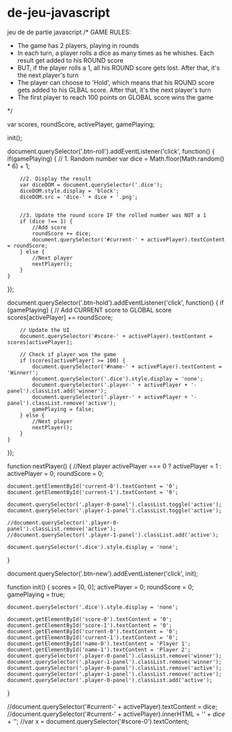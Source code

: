 # de-jeu-javascript
jeu de de partie javascript
/*
GAME RULES:

- The game has 2 players, playing in rounds
- In each turn, a player rolls a dice as many times as he whishes. Each result get added to his ROUND score
- BUT, if the player rolls a 1, all his ROUND score gets lost. After that, it's the next player's turn
- The player can choose to 'Hold', which means that his ROUND score gets added to his GLBAL score. After that, it's the next player's turn
- The first player to reach 100 points on GLOBAL score wins the game

*/

var scores, roundScore, activePlayer, gamePlaying;

init();


document.querySelector('.btn-roll').addEventListener('click', function() {
    if(gamePlaying) {
        // 1. Random number
        var dice = Math.floor(Math.random() * 6) + 1;

        //2. Display the result
        var diceDOM = document.querySelector('.dice');
        diceDOM.style.display = 'block';
        diceDOM.src = 'dice-' + dice + '.png';


        //3. Update the round score IF the rolled number was NOT a 1
        if (dice !== 1) {
            //Add score
            roundScore += dice;
            document.querySelector('#current-' + activePlayer).textContent = roundScore;
        } else {
            //Next player
            nextPlayer();
        }
    }    
});


document.querySelector('.btn-hold').addEventListener('click', function() {
    if (gamePlaying) {
        // Add CURRENT score to GLOBAL score
        scores[activePlayer] += roundScore;

        // Update the UI
        document.querySelector('#score-' + activePlayer).textContent = scores[activePlayer];

        // Check if player won the game
        if (scores[activePlayer] >= 100) {
            document.querySelector('#name-' + activePlayer).textContent = 'Winner!';
            document.querySelector('.dice').style.display = 'none';
            document.querySelector('.player-' + activePlayer + '-panel').classList.add('winner');
            document.querySelector('.player-' + activePlayer + '-panel').classList.remove('active');
            gamePlaying = false;
        } else {
            //Next player
            nextPlayer();
        }
    }
});


function nextPlayer() {
    //Next player
    activePlayer === 0 ? activePlayer = 1 : activePlayer = 0;
    roundScore = 0;

    document.getElementById('current-0').textContent = '0';
    document.getElementById('current-1').textContent = '0';

    document.querySelector('.player-0-panel').classList.toggle('active');
    document.querySelector('.player-1-panel').classList.toggle('active');

    //document.querySelector('.player-0-panel').classList.remove('active');
    //document.querySelector('.player-1-panel').classList.add('active');

    document.querySelector('.dice').style.display = 'none';
}

document.querySelector('.btn-new').addEventListener('click', init);

function init() {
    scores = [0, 0];
    activePlayer = 0;
    roundScore = 0;
    gamePlaying = true;
    
    document.querySelector('.dice').style.display = 'none';

    document.getElementById('score-0').textContent = '0';
    document.getElementById('score-1').textContent = '0';
    document.getElementById('current-0').textContent = '0';
    document.getElementById('current-1').textContent = '0';
    document.getElementById('name-0').textContent = 'Player 1';
    document.getElementById('name-1').textContent = 'Player 2';
    document.querySelector('.player-0-panel').classList.remove('winner');
    document.querySelector('.player-1-panel').classList.remove('winner');
    document.querySelector('.player-0-panel').classList.remove('active');
    document.querySelector('.player-1-panel').classList.remove('active');
    document.querySelector('.player-0-panel').classList.add('active');
}

//document.querySelector('#current-' + activePlayer).textContent = dice;
//document.querySelector('#current-' + activePlayer).innerHTML = '<em>' + dice + '</em>';
//var x = document.querySelector('#score-0').textContent;


